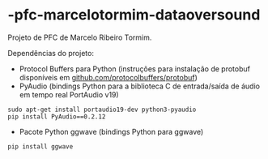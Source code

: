 # -pfc-marcelotormim-dataoversound
Projeto de PFC de Marcelo Ribeiro Tormim.

Dependências do projeto:

- Protocol Buffers para Python (instruções para instalação de protobuf disponíveis em [github.com/protocolbuffers/protobuf](https://github.com/protocolbuffers/protobuf))
- PyAudio (bindings Python para a biblioteca C de entrada/saída de áudio em tempo real PortAudio v19)
```
sudo apt-get install portaudio19-dev python3-pyaudio
pip install PyAudio==0.2.12
```
- Pacote Python ggwave (bindings Python para ggwave)
```
pip install ggwave
```
